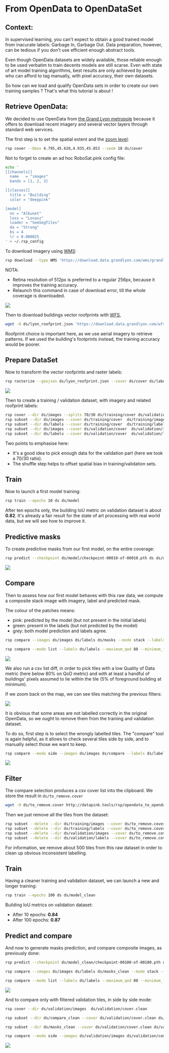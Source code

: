 # From OpenData to OpenDataSet


Context:
-------

In supervised learning, you can't expect to obtain a good trained model from inacurate labels: Garbage In, Garbage Out. Data preparation, however, can be tedious if you don't use efficient enough abstract tools. 

Even though OpenData datasets are widely available, those reliable enough to be used verbatim to train decents models are still scarse. Even with state of art model training algorithms, best results are only achieved by people who can afford to tag manually, with pixel accuracy, their own datasets.

So how can we load and qualify OpenData sets in order to create our own training samples ? That's what this tutorial is about !




Retrieve OpenData:
------------------

We decided to use OpenData from <a href="https://rdata-grandlyon.readthedocs.io/en/latest/">the Grand Lyon metropole</a> because it offers to download recent imagery and several vector layers through standard web services.



The first step is to set the spatial extent and the <a href="https://wiki.openstreetmap.org/wiki/Zoom_levels">zoom level</a>:

```bash
rsp cover --bbox 4.795,45.628,4.935,45.853 --zoom 18 ds/cover
```

Not to forget to create an ad hoc RoboSat.pink config file:
```bash
echo '
[[channels]]
  name   = "images"
  bands = [1, 2, 3]

[[classes]]
  title = "Building"
  color = "deeppink"

[model]
  nn = "Albunet"
  loss = "Lovasz"
  loader = "SemSegTiles"
  da = "Strong"
  bs = 4
  lr = 0.000025
' > ~/.rsp_config
```

To download imagery using <a href="https://www.opengeospatial.org/standards/wms">WMS</a>:

```bash
rsp download --type WMS 'https://download.data.grandlyon.com/wms/grandlyon?SERVICE=WMS&REQUEST=GetMap&VERSION=1.3.0&LAYERS=Ortho2015_vue_ensemble_16cm_CC46&WIDTH=512&HEIGHT=512&CRS=EPSG:3857&BBOX={xmin},{ymin},{xmax},{ymax}&FORMAT=image/jpeg' ds/cover ds/images
```

NOTA:
- Retina resolution of 512px is preferred to a regular 256px, because it improves the training accuracy. 
- Relaunch this command in case of download error, till the whole coverage is downloaded.



<a href="http://www.datapink.tools/rsp/opendata_to_opendataset/images/"><img src="img/from_opendata_to_opendataset/images.png" /></a>




Then to download buildings vector roofprints with <a href="https://www.opengeospatial.org/standards/wfs">WFS</a>, 

```bash
wget -O ds/lyon_roofprint.json 'https://download.data.grandlyon.com/wfs/grandlyon?SERVICE=WFS&REQUEST=GetFeature&TYPENAME=ms:fpc_fond_plan_communaut.fpctoit&VERSION=1.1.0&srsName=EPSG:4326&outputFormat=application/json; subtype=geojson'
```

Roofprint choice is important here, as we use aerial imagery to retrieve patterns. If we used the building's footprints instead, the training accuracy would be poorer.




Prepare DataSet
----------------

Now to transform the vector roofprints and raster labels:

```bash
rsp rasterize --geojson ds/lyon_roofprint.json --cover ds/cover ds/labels
```

<a href="http://www.datapink.tools/rsp/opendata_to_opendataset/labels/"><img src="img/from_opendata_to_opendataset/labels.png" /></a>


Then to create a training / validation dataset, with imagery and related roofprint labels:

```bash
rsp cover --dir ds/images --splits 70/30 ds/training/cover ds/validation/cover
rsp subset --dir ds/images --cover ds/training/cover  ds/training/images
rsp subset --dir ds/labels --cover ds/training/cover  ds/training/labels
rsp subset --dir ds/images --cover ds/validation/cover  ds/validation/images
rsp subset --dir ds/labels --cover ds/validation/cover  ds/validation/labels
```

Two points to emphasise here:
 - It's a good idea to pick enough data for the validation part (here we took a 70/30 ratio).
 - The shuffle step helps to offset spatial bias in training/validation sets.


Train
-----

Now to launch a first model training:

```bash
rsp train --epochs 10 ds ds/model
```

After ten epochs only, the building IoU metric on validation dataset is about **0.82**. 
It's already a fair result for the state of art processing with real world data, but we will see how to improve it.




Predictive masks
----------------

To create predictive masks from our first model, on the entire coverage:

```bash
rsp predict --checkpoint ds/model/checkpoint-00010-of-00010.pth ds ds/masks
```

<a href="http://www.datapink.tools/rsp/opendata_to_opendataset/masks/"><img src="img/from_opendata_to_opendataset/masks.png" /></a>


Compare
-------

Then to assess how our first model behaves with this raw data, we compute a composite stack image with imagery, label and predicted mask.

The colour of the patches means:
 - pink: predicted by the model (but not present in the initial labels)
 - green: present in the labels (but not predicted by the model)
 - grey: both model prediction and labels agree.




```bash
rsp compare --images ds/images ds/labels ds/masks --mode stack --labels ds/labels --masks ds/masks ds/compare

rsp compare --mode list --labels ds/labels --maximum_qod 80 --minimum_fg 5 --masks ds/masks --geojson ds/compare/tiles.json
```

<a href="http://www.datapink.tools/rsp/opendata_to_opendataset/compare/"><img src="img/from_opendata_to_opendataset/compare.png" /></a>

We also run a csv list diff, in order to pick tiles with a low Quality of Data metric (here below 80% on QoD metric) and with at least a handful of buildings' pixels assumed to lie within the tile (5% of foreground building at minimum).

If we zoom back on the map, we can see tiles matching the previous filters:


<img src="img/from_opendata_to_opendataset/compare_zoom_out.png" />


It is obvious that some areas are not labelled correctly in the original OpenData, so we ought to remove them from the training and validation dataset.

To do so, first step is to select the wrongly labelled tiles. The "compare" tool is again helpful,
as it allows to check several tiles side by side, and to manually select those we want to keep.

```bash
rsp compare --mode side --images ds/images ds/compare --labels ds/labels --maximum_qod 80 --minimum_fg 5 --masks ds/masks  ds/compare_side
```

<a href="http://www.datapink.tools/rsp/opendata_to_opendataset/compare_side/"><img src="img/from_opendata_to_opendataset/compare_side.png" /></a>




Filter
------

The compare selection produces a csv cover list into the clipboard.
We store the result in `ds/to_remove.cover`
```bash
wget -O ds/to_remove.cover http://datapink.tools/rsp/opendata_to_opendataset/to_remove.cover
```

Then we just remove all the tiles from the dataset:
```bash
rsp subset --delete --dir ds/training/images --cover ds/to_remove.cover
rsp subset --delete --dir ds/training/labels --cover ds/to_remove.cover
rsp subset --delete --dir ds/validation/images --cover ds/to_remove.cover
rsp subset --delete --dir ds/validation/labels --cover ds/to_remove.cover
```

For information, we remove about 500 tiles from this raw dataset in order to clean up obvious inconsistent labelling.


Train 
-----

Having a cleaner training and validation dataset, we can launch a new and longer training:

```bash
rsp train --epochs 100 ds ds/model_clean
```

Building IoU metrics on validation dataset:
 - After 10  epochs: **0.84** 
 - After 100 epochs: **0.87**
 
 

Predict and compare
-------------------

And now to generate masks prediction, and compare composite images, as previously done:

```bash
rsp predict --checkpoint ds/model_clean/checkpoint-00100-of-00100.pth ds ds/masks_clean

rsp compare --images ds/images ds/labels ds/masks_clean --mode stack --labels ds/labels --masks ds/masks_clean ds/compare_clean

rsp compare --mode list --labels ds/labels --maximum_qod 80 --minimum_fg 5 --masks ds/masks_clean --geojson ds/compare_clean/tiles.json
```

<a href="http://www.datapink.tools/rsp/opendata_to_opendataset/compare_clean/"><img src="img/from_opendata_to_opendataset/compare_clean.png" /></a>


And to compare only with filtered validation tiles, in side by side mode: 

```bash
rsp cover --dir ds/validation/images  ds/validation/cover.clean

rsp subset --dir ds/compare_clean --cover ds/validation/cover.clean ds/validation/compare_clean

rsp subset --dir ds/masks_clean --cover ds/validation/cover.clean ds/validation/masks_clean

rsp compare --mode side --images ds/validation/images ds/validation/compare_clean --labels ds/validation/labels --masks ds/validation/masks_clean ds/validation/compare_side_clean
```

<a href="http://www.datapink.tools/rsp/opendata_to_opendataset/compare_side_clean/"><img src="img/from_opendata_to_opendataset/compare_side_clean.png" /></a>
